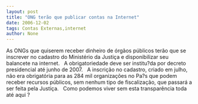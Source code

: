 ```yaml
---
layout: post
title: "ONG terão que publicar contas na Internet"
date: 2006-12-02
tags: Contas Externas,internet
author: None
---
```



As ONGs que quiserem receber dinheiro de órgãos públicos terão que se inscrever no cadastro do
 Ministério da Justiça e disponibilizar seu balancete na internet.
&nbsp;
A obrigatoriedade deve ser institu?da por decreto presidencial até junho de 2007. 
&nbsp;
A inscrição no cadastro, criado em julho, não era obrigatória para as 284 mil organizações no Pa?s que podem receber recursos públicos, sem nenhum tipo de fiscalização, que passará a ser feita pela Justiça.
&nbsp;
Como podemos viver sem esta transparência toda até aqui ? 